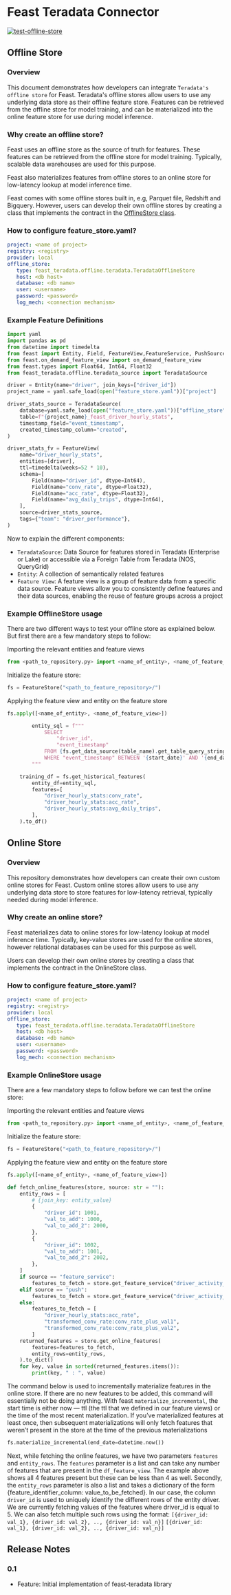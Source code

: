 # Feast Teradata Connector
[![test-offline-store](https://github.com/feast-dev/feast-custom-offline-store-demo/actions/workflows/test_custom_offline_store.yml/badge.svg?branch=main)](https://github.com/feast-dev/feast-custom-offline-store-demo/actions/workflows/test_custom_offline_store.yml)

## Offline Store

### Overview

This document demonstrates how developers can integrate `Teradata's offline store` for Feast.
Teradata's offline stores allow users to use any underlying data store as their offline feature store. Features can be retrieved from the offline store for model training, and can be materialized into the online feature store for use during model inference. 


### Why create an offline store?

Feast uses an offline store as the source of truth for features. These features can be retrieved from the offline store for model training. Typically, scalable data warehouses are used for this purpose.
 
Feast also materializes features from offline stores to an online store for low-latency lookup at model inference time. 

Feast comes with some offline stores built in, e.g, Parquet file, Redshift and Bigquery. However, users can develop their own offline stores by creating a class that implements the contract in the [OfflineStore class](https://github.com/feast-dev/feast/blob/5e61a6f17c3b52f20b449214a4bb56bafa5cfcbc/sdk/python/feast/infra/offline_stores/offline_store.py#L41).

### How to configure feature_store.yaml?

```yaml
project: <name of project>
registry: <registry>
provider: local
offline_store:
   type: feast_teradata.offline.teradata.TeradataOfflineStore
   host: <db host>
   database: <db name>
   user: <username>
   password: <password>
   log_mech: <connection mechanism>
```

### Example Feature Definitions

```python
import yaml
import pandas as pd
from datetime import timedelta
from feast import Entity, Field, FeatureView,FeatureService, PushSource,RequestSource
from feast.on_demand_feature_view import on_demand_feature_view
from feast.types import Float64, Int64, Float32
from feast_teradata.offline.teradata_source import TeradataSource

driver = Entity(name="driver", join_keys=["driver_id"])
project_name = yaml.safe_load(open("feature_store.yaml"))["project"]

driver_stats_source = TeradataSource(
    database=yaml.safe_load(open("feature_store.yaml"))["offline_store"]["database"],
    table=f"{project_name}_feast_driver_hourly_stats",
    timestamp_field="event_timestamp",
    created_timestamp_column="created",
)

driver_stats_fv = FeatureView(
    name="driver_hourly_stats",
    entities=[driver],
    ttl=timedelta(weeks=52 * 10),
    schema=[
        Field(name="driver_id", dtype=Int64),
        Field(name="conv_rate", dtype=Float32),
        Field(name="acc_rate", dtype=Float32),
        Field(name="avg_daily_trips", dtype=Int64),
    ],
    source=driver_stats_source,
    tags={"team": "driver_performance"},
)

```

Now to explain the different components:

* `TeradataSource`:  Data Source for features stored in Teradata (Enterprise or Lake) or accessible via a Foreign Table from Teradata (NOS, QueryGrid)
* `Entity`: A collection of semantically related features
* `Feature View`: A feature view is a group of feature data from a specific data source. Feature views allow you to consistently define features and their data sources, enabling the reuse of feature groups across a project

### Example OfflineStore usage

There are two different ways to test your offline store as explained below. 
But first there are a few mandatory steps to follow:

Importing the relevant entities and feature views
```python
from <path_to_repository.py> import <name_of_entity>, <name_of_feature_view>
```

Initialize the feature store:
```python
fs = FeatureStore("<path_to_feature_repository>/")
```

Applying the feature view and entity on the feature store
```python
fs.apply([<name_of_entity>, <name_of_feature_view>])
```


```python
        entity_sql = f"""
            SELECT
                "driver_id",
                "event_timestamp"
            FROM {fs.get_data_source(table_name).get_table_query_string()}
            WHERE "event_timestamp" BETWEEN '{start_date}' AND '{end_date}'
        """

    training_df = fs.get_historical_features(
        entity_df=entity_sql,
        features=[
            "driver_hourly_stats:conv_rate",
            "driver_hourly_stats:acc_rate",
            "driver_hourly_stats:avg_daily_trips",
        ],
    ).to_df()
```

## Online Store

### Overview

This repository demonstrates how developers can create their own custom online stores for Feast. 
Custom online stores allow users to use any underlying data store to store features for low-latency retrieval, typically needed during model inference.

### Why create an online store?

Feast materializes data to online stores for low-latency lookup at model inference time. Typically, key-value stores are used for the online stores, however relational databases can be used for this purpose as well.

Users can develop their own online stores by creating a class that implements the contract in the OnlineStore class.

### How to configure feature_store.yaml?

```yaml
project: <name of project>
registry: <registry>
provider: local
offline_store:
   type: feast_teradata.offline.teradata.TeradataOfflineStore
   host: <db host>
   database: <db name>
   user: <username>
   password: <password>
   log_mech: <connection mechanism>
```

### Example OnlineStore usage

There are a few mandatory steps to follow before we can test the online store:

Importing the relevant entities and feature views
```python
from <path_to_repository.py> import <name_of_entity>, <name_of_feature_view>
```

Initialize the feature store:
```python
fs = FeatureStore("<path_to_feature_repository>/")
```

Applying the feature view and entity on the feature store
```python
fs.apply([<name_of_entity>, <name_of_feature_view>])
```

```python
def fetch_online_features(store, source: str = ""):
    entity_rows = [
        # {join_key: entity_value}
        {
            "driver_id": 1001,
            "val_to_add": 1000,
            "val_to_add_2": 2000,
        },
        {
            "driver_id": 1002,
            "val_to_add": 1001,
            "val_to_add_2": 2002,
        },
    ]
    if source == "feature_service":
        features_to_fetch = store.get_feature_service("driver_activity_v1")
    elif source == "push":
        features_to_fetch = store.get_feature_service("driver_activity_v3")
    else:
        features_to_fetch = [
            "driver_hourly_stats:acc_rate",
            "transformed_conv_rate:conv_rate_plus_val1",
            "transformed_conv_rate:conv_rate_plus_val2",
        ]
    returned_features = store.get_online_features(
        features=features_to_fetch,
        entity_rows=entity_rows,
    ).to_dict()
    for key, value in sorted(returned_features.items()):
        print(key, " : ", value)
```

The command below is used to incrementally materialize features in the online store. 
If there are no new features to be added, this command will essentially not be doing
anything. With feast `materialize_incremental`, the start time is either now — ttl 
(the ttl that we defined in our feature views) or the time of the most recent 
materialization. If you’ve materialized features at least once, then subsequent 
materializations will only fetch features that weren’t present in the store at 
the time of the previous materializations

```python
fs.materialize_incremental(end_date=datetime.now())
```

Next, while fetching the online features, we have two parameters `features` and
`entity_rows`. The `features` parameter is a list and can take any number of features
that are present in the `df_feature_view`. The example above shows all 4 features present
but these can be less than 4 as well. Secondly, the `entity_rows` parameter is also
a list and takes a dictionary of the form {feature_identifier_column: value_to_be_fetched}.
In our case, the column `driver_id` is used to uniquely identify the different rows
of the entity driver. We are currently fetching values of the features where driver_id
is equal to 5. We can also fetch multiple such rows using the format: 
`[{driver_id: val_1}, {driver_id: val_2}, .., {driver_id: val_n}]`
`[{driver_id: val_1}, {driver_id: val_2}, .., {driver_id: val_n}]`

## Release Notes

### 0.1

- Feature: Initial implementation of feast-teradata library

